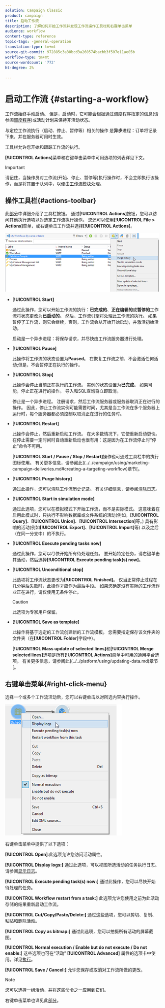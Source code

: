 ```yaml
---
solution: Campaign Classic
product: campaign
title: 启动工作流
description: 了解如何开始工作流并发现工作流操作工具栏和右键单击菜单
audience: workflow
content-type: reference
topic-tags: -general-operation
translation-type: tm+mt
source-git-commit: 972885c3a38bcd3a260574bacbb3f507e11ae05b
workflow-type: tm+mt
source-wordcount: '772'
ht-degree: 2%

---
```



# 启动工作流 {#starting-a-workflow}

工作流始终手动启动。 但是，启动时，它可能会根据通过调度程序指定的信息(请参阅[调度程序](../../workflow/using/scheduler.md))或活动计划来保持非活动状态。

与定位工作流执行（启动、停止、暂停等）相关的操作 是&#x200B;**异步**&#x200B;进程：订单将记录下来，并在服务器可用时生效。

工具栏允许您开始和跟踪工作流的执行。

**[!UICONTROL Actions]**&#x200B;菜单和右键单击菜单中可用选项的列表详见下文。

>[!IMPORTANT]
>
>请记住，当操作员对工作流(开始、停止、暂停等)执行操作时，不会立即执行该操作，而是将其置于队列中，以便由[工作流模块](../../workflow/using/architecture.md)处理。

## 操作工具栏{#actions-toolbar}

此[部分](../../campaign/using/marketing-campaign-deliveries.md#building-the-main-target-in-a-workflow)中详细介绍了工具栏按钮。 通过&#x200B;**[!UICONTROL Actions]**&#x200B;按钮，您可以访问其他执行选项以对选定工作流执行操作。 您还可以使用&#x200B;**[!UICONTROL File > Actions]**&#x200B;菜单，或右键单击工作流并选择&#x200B;**[!UICONTROL Actions]**。

![](assets/purge_historique.png)

* **[!UICONTROL Start]**

   通过此操作，您可以开始工作流的执行：**已完成的**、**正在编辑的**&#x200B;或&#x200B;**暂停的**&#x200B;工作流将状态更改为&#x200B;**已启动的**。 然后，工作流引擎将处理此工作流的执行。 如果暂停了工作流，则它会继续，否则，工作流会从开始开始启动，并激活初始活动。

   启动是一个异步进程：将保存请求，并尽快由工作流服务器进行处理。

* **[!UICONTROL Pause]**

   此操作将工作流的状态设置为&#x200B;**Paused**。 在恢复工作流之前，不会激活任何活动;但是，不会暂停正在执行的操作。

* **[!UICONTROL Stop]**

   此操作会停止当前正在执行的工作流。 实例的状态设置为&#x200B;**已完成**。 如果可能，停止正在进行的操作。 导入和SQL查询将立即取消。

   停止是一个异步进程。 注册请求，然后工作流服务器或服务器取消正在进行的操作。 因此，停止工作流实例可能需要时间，尤其是当工作流在多个服务器上运行时，每个服务器都必须控制以取消正在进行的任务时。

* **[!UICONTROL Restart]**

   此操作会停止，然后重新启动工作流。 在大多数情况下，它使重新启动更快。 在停止需要一定时间时自动重新启动也很有用：这是因为在工作流停止时“停止”命令不可用。

   **[!UICONTROL Start / Pause / Stop / Restart]**&#x200B;操作也可通过工具栏中的执行图标使用。 有关更多信息，请参阅此](../../campaign/using/marketing-campaign-deliveries.md#creating-a-targeting-workflow)章节[。

* **[!UICONTROL Purge history]**

   通过此操作，您可以清除工作流历史记录。 有关详细信息，请参阅[清除日志](../../workflow/using/monitoring-workflow-execution.md#purging-the-logs)。

* **[!UICONTROL Start in simulation mode]**

   通过此选项，您可以在模拟模式下开始工作流，而不是实际模式。 这意味着在启用此模式时，只执行不影响数据库或文件系统的活动(例如，**[!UICONTROL Query]**、**[!UICONTROL Union]**、**[!UICONTROL Intersection]**&#x200B;等。) 具有影响的活动(例如&#x200B;**[!UICONTROL Export]**、**[!UICONTROL Import]**&#x200B;等) 以及之后（在同一分支中）的不执行。

* **[!UICONTROL Execute pending tasks now]**

   通过此操作，您可以尽快开始所有待处理任务。 要开始特定任务，请右键单击其活动，然后选择&#x200B;**[!UICONTROL Execute pending task(s) now]**。

* **[!UICONTROL Unconditional stop]**

   此选项将工作流状态更改为&#x200B;**[!UICONTROL Finished]**。 仅当正常停止过程在几分钟后失败时，此操作才应作为最后手段。 如果您确定没有实际的工作流作业正在进行，请仅使用无条件停止。

   >[!CAUTION]
   >
   >此选项为专家用户保留。

* **[!UICONTROL Save as template]**

   此操作将基于选定的工作流创建新的工作流模板。 您需要指定保存该文件夹的文件夹（在&#x200B;**[!UICONTROL Folder]**&#x200B;字段中）。

   **[!UICONTROL Mass update of selected lines]**&#x200B;和&#x200B;**[!UICONTROL Merge selected lines]**&#x200B;选项是所有&#x200B;**[!UICONTROL Actions]**&#x200B;菜单中可用的通用平台选项。 有关更多信息，请参阅此](../../platform/using/updating-data.md)章节[。

## 右键单击菜单{#right-click-menu}

选择一个或多个工作流活动后，您可以右键单击以对所选内容执行操作。

![](assets/contextual_menu.png)

右键单击菜单中提供了以下选项：

**[!UICONTROL Open]**:此选项允许您访问活动属性。

**[!UICONTROL Display logs:]** 通过此选项，可以视图所选活动的任务执行日志。请参阅[显示日志](../../workflow/using/monitoring-workflow-execution.md#displaying-logs)。

**[!UICONTROL Execute pending task(s) now:]** 通过此操作，您可以尽快开始待处理的任务。

**[!UICONTROL Workflow restart from a task:]** 此选项允许您使用之前为此活动存储的结果重新启动工作流。

**[!UICONTROL Cut/Copy/Paste/Delete:]** 通过这些选项，您可以剪切、复制、粘贴和删除活动。

**[!UICONTROL Copy as bitmap:]** 通过此选项，您可以拍摄所有活动的屏幕截图。

**[!UICONTROL Normal execution / Enable but do not execute / Do not enable:]** 这些选项也可在“活动” **[!UICONTROL Advanced]** 属性的选项卡中使用。详见[执行](../../workflow/using/advanced-parameters.md#execution)。

**[!UICONTROL Save / Cancel:]** 允许您保存或取消对工作流所做的更改。

>[!NOTE]
>
>您可以选择一组活动，并将这些命令之一应用到它们。

右键单击菜单也详见此[部分](../../campaign/using/marketing-campaign-deliveries.md#executing-a-workflow)。
